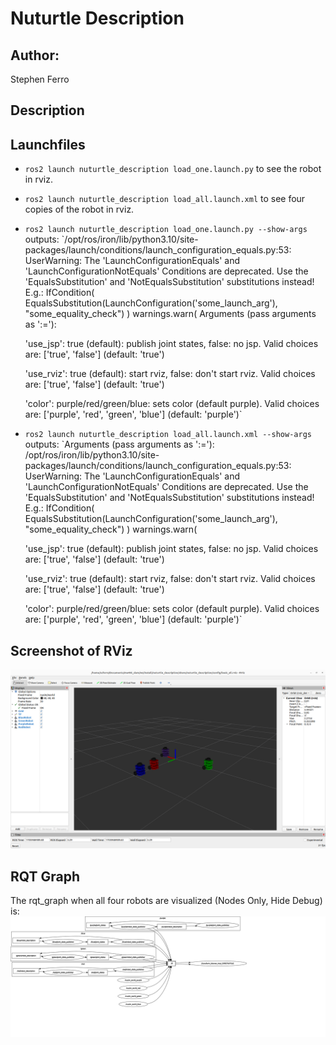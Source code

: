 # Nuturtle  Description
## Author:
Stephen Ferro
## Description
## Launchfiles
- `ros2 launch nuturtle_description load_one.launch.py` to see the robot in rviz.
- `ros2 launch nuturtle_description load_all.launch.xml` to see four copies of the robot in rviz.

- `ros2 launch nuturtle_description load_one.launch.py --show-args` outputs:
  `/opt/ros/iron/lib/python3.10/site-packages/launch/conditions/launch_configuration_equals.py:53: UserWarning: The 'LaunchConfigurationEquals' and 'LaunchConfigurationNotEquals' Conditions are  deprecated. Use the 'EqualsSubstitution' and 'NotEqualsSubstitution' substitutions instead! E.g.:
  IfCondition(
  	EqualsSubstitution(LaunchConfiguration('some_launch_arg'), "some_equality_check")
  )
  warnings.warn(
Arguments (pass arguments as '<name>:=<value>'):

    'use_jsp':
        true (default): publish joint states, false: no jsp. Valid choices are: ['true', 'false']
        (default: 'true')

    'use_rviz':
        true (default): start rviz, false: don't start rviz. Valid choices are: ['true', 'false']
        (default: 'true')

    'color':
        purple/red/green/blue: sets color (default purple). Valid choices are: ['purple', 'red', 'green', 'blue']
        (default: 'purple')`

- `ros2 launch nuturtle_description load_all.launch.xml --show-args` outputs:
  `Arguments (pass arguments as '<name>:=<value>'):
/opt/ros/iron/lib/python3.10/site-packages/launch/conditions/launch_configuration_equals.py:53: UserWarning: The 'LaunchConfigurationEquals' and 'LaunchConfigurationNotEquals' Conditions are  deprecated. Use the 'EqualsSubstitution' and 'NotEqualsSubstitution' substitutions instead! E.g.:
  IfCondition(
  	EqualsSubstitution(LaunchConfiguration('some_launch_arg'), "some_equality_check")
  )
  warnings.warn(

    'use_jsp':
        true (default): publish joint states, false: no jsp. Valid choices are: ['true', 'false']
        (default: 'true')

    'use_rviz':
        true (default): start rviz, false: don't start rviz. Valid choices are: ['true', 'false']
        (default: 'true')

    'color':
        purple/red/green/blue: sets color (default purple). Valid choices are: ['purple', 'red', 'green', 'blue']
        (default: 'purple')`
## Screenshot of RViz
![nuturtle_description](images/rviz.png?raw=true "Screenshot of RViz")
## RQT Graph
The rqt_graph when all four robots are visualized (Nodes Only, Hide Debug) is:
![nuturtle_description](images/rqt_graph.svg?raw=true "RQT Graph")